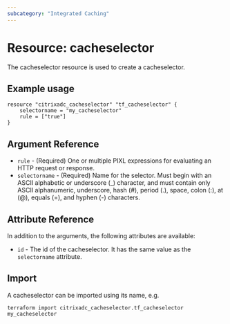 ```yaml
---
subcategory: "Integrated Caching"
---
```


# Resource: cacheselector

The cacheselector resource is used to create a cacheselector.


## Example usage

```hcl
resource "citrixadc_cacheselector" "tf_cacheselector" {
    selectorname = "my_cacheselector"
    rule = ["true"]
}
```


## Argument Reference

* `rule` - (Required) One or multiple PIXL expressions for evaluating an HTTP request or response.
* `selectorname` - (Required) Name for the selector.  Must begin with an ASCII alphabetic or underscore (_) character, and must contain only ASCII alphanumeric, underscore, hash (#), period (.), space, colon (:), at (@), equals (=), and hyphen (-) characters.


## Attribute Reference

In addition to the arguments, the following attributes are available:

* `id` - The id of the cacheselector. It has the same value as the `selectorname` attribute.


## Import

A cacheselector can be imported using its name, e.g.

```shell
terraform import citrixadc_cacheselector.tf_cacheselector my_cacheselector
```